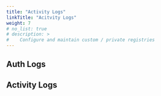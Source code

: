 ```yaml
---
title: "Activity Logs"
linkTitle: "Acitvity Logs"
weight: 7
# no_list: true
# description: >
#    Configure and maintain custom / private registries
---
```

## Auth Logs

## Activity Logs

